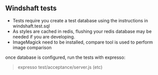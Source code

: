 Windshaft tests
--
* Tests require you create a test database using the instructions in windshaft.test.sql
* As styles are cached in redis, flushing your redis database may be needed if you are developing.
* ImageMagick need to be installed, compare tool is used to perform image comparison

once database is configured, run the tests with expresso:

> expresso test/acceptance/server.js (etc)
